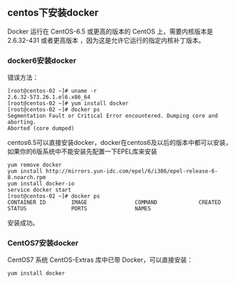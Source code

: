 ## centos下安装docker
Docker 运行在 CentOS-6.5 或更高的版本的 CentOS 上，需要内核版本是 2.6.32-431 或者更高版本 ，因为这是允许它运行的指定内核补丁版本。

### docker6安装docker
错误方法：
~~~
[root@centos-02 ~]# uname -r
2.6.32-573.26.1.el6.x86_64
[root@centos-02 ~]# yum install docker
[root@centos-02 ~]# docker ps
Segmentation Fault or Critical Error encountered. Dumping core and aborting.
Aborted (core dumped)
~~~
centos6.5可以直接安装docker，docker在centos6及以后的版本中都可以安装，如果你的6版系统中不能安装先配置一下EPEL库来安装
~~~
yum remove docker
yum install http://mirrors.yun-idc.com/epel/6/i386/epel-release-6-8.noarch.rpm 
yum install docker-io 
service docker start
[root@centos-02 ~]# docker ps
CONTAINER ID        IMAGE               COMMAND             CREATED             STATUS              PORTS               NAMES
~~~
安装成功。


### CentOS7安装docker
CentOS7 系统 CentOS-Extras 库中已带 Docker，可以直接安装：
~~~
yum install docker
~~~

